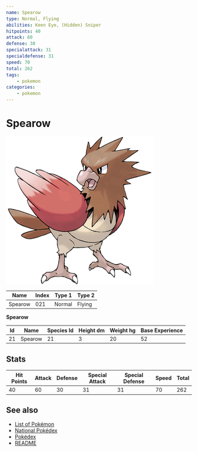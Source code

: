 ```yaml
---
name: Spearow
type: Normal, Flying
abilities: Keen Eye, (Hidden) Sniper
hitpoints: 40
attack: 60
defense: 30
specialattack: 31
specialdefense: 31
speed: 70
total: 262
tags:
    - pokemon
categories:
    - pokemon
---
```


# Spearow


![Spearow](images/021.png)

| **Name** | **Index** | **Type 1** | **Type 2** |
|----|----|----|----|
| Spearow | 021 | Normal | Flying  |

**Spearow** 




| **Id** | **Name** | **Species Id** | **Height dm** | **Weight hg** | **Base Experience** |
|--------|----------|----------------|------------|------------|---------------------|
| 21 | Spearow | 21 | 3 | 20 | 52 |



## Stats

| **Hit Points** | **Attack** | **Defense** | **Special Attack** | **Special Defense** | **Speed** | **Total** |
|----------------|------------|-------------|--------------------|---------------------|-----------|-----------|
| 40 | 60 | 30 | 31 | 31 | 70 | 262 |

## See also

- [List of Pokémon](../pokemon.md)
- [National Pokédex](../national_pokedex.md)
- [Pokédex](../pokedex.md)
- [README](../README.md)
